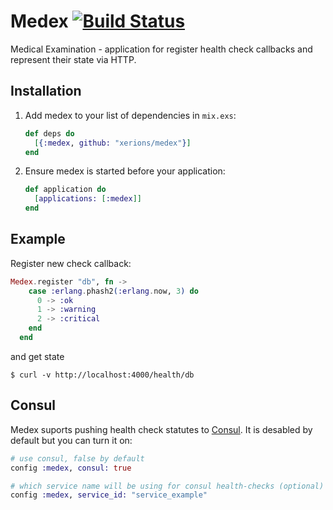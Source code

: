 # Medex [![Build Status](https://travis-ci.org/xerions/medex.svg)](https://travis-ci.org/xerions/medex)

Medical Examination - application for register health check callbacks and represent their state via HTTP.

## Installation

1. Add medex to your list of dependencies in `mix.exs`:

    ```elixir
    def deps do
      [{:medex, github: "xerions/medex"}]
    end
    ```

2. Ensure medex is started before your application:

    ```elixir
    def application do
      [applications: [:medex]]
    end
    ```


## Example

Register new check callback:

```elixir
Medex.register "db", fn ->
    case :erlang.phash2(:erlang.now, 3) do
      0 -> :ok
      1 -> :warning
      2 -> :critical
    end
  end
```

and get state

    $ curl -v http://localhost:4000/health/db

## Consul

Medex suports pushing health check statutes to [Consul](https://www.consul.io/). It is desabled by default but you can turn it on:

```elixir
# use consul, false by default
config :medex, consul: true

# which service name will be using for consul health-checks (optional)
config :medex, service_id: "service_example"
```
